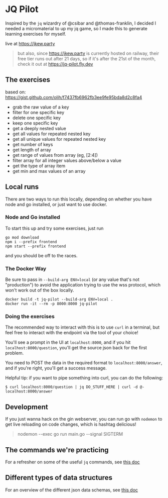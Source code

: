 # JQ Pilot

Inspired by the `jq` wizardry of @csibar and @thomas-franklin, I decided I needed a micromaterial to up my jq game, so I made this to generate learning exercises for myself.

live at https://jkew.party

> but also, since https://jkew.party is currently hosted on railway, their free tier runs out after 21 days, so if it's after the 21st of the month, check it out at https://jq-pilot.fly.dev

## The exercises

based on: https://gist.github.com/olih/f7437fb6962fb3ee9fe95bda8d2c8fa4

-   grab the raw value of a key
-   filter for one specific key
-   delete one specific key
-   keep one specific key
-   get a deeply nested value
-   get all values for repeated nested key
-   get all unique values for repeated nested key
-   get number of keys
-   get length of array
-   get range of values from array (eg, [2:4])
-   filter array for all integer values above/below a value
-   get the type of array item
-   get min and max values of an array

## Local runs

There are two ways to run this locally, depending on whether you have node and go installed, or just want to use docker.

### Node and Go installed

To start this up and try some exercises, just run

```
go mod download
npm i --prefix frontend
npm start --prefix frontend
```

and you should be off to the races.

### The Docker Way

Be sure to pass in `--build-arg ENV=local` (or any value that's not "production") to avoid the application trying
to use the wss protocol, which won't work out of the box locally.

```
docker build -t jq-pilot --build-arg ENV=local .
docker run -it --rm -p 8000:8000 jq-pilot
```

### Doing the exercises

The recommended way to interact with this is to use `curl` in a terminal, but feel free to interact with the endpoint via the tool of your choice!

You'll see a prompt in the UI at `localhost:8000`, and if you hit `localhost:8000/question`, you'll get the source json back for the first problem.

You need to POST the data in the required format to `localhost:8000/answer`, and if you're right, you'll get a success message.

Helpful tip: if you want to pipe something into curl, you can do the following:

```
$ curl localhost:8000/question | jq DO_STUFF_HERE | curl -d @- localhost:8000/answer
```

## Development

If you just wanna hack on the gin webserver, you can run go with `nodemon` to get live reloading on code changes, which is hashtag delicious!

> nodemon --exec go run main.go --signal SIGTERM

## The commands we're practicing

For a refresher on some of the useful `jq` commands, see [this doc](docs/useful-commands.md)

## Different types of data structures

For an overview of the different json data schemas, see [this doc](docs/different-structures.md)
